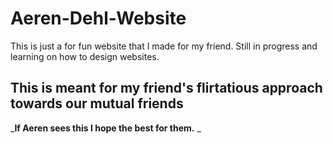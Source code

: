 # Aeren-Dehl-Website
This is just a for fun website that I made for my friend. Still in progress and learning on how to design websites.

 ## This is meant for my friend's flirtatious approach towards our mutual friends
_**If Aeren sees this I hope the best for them.** _
